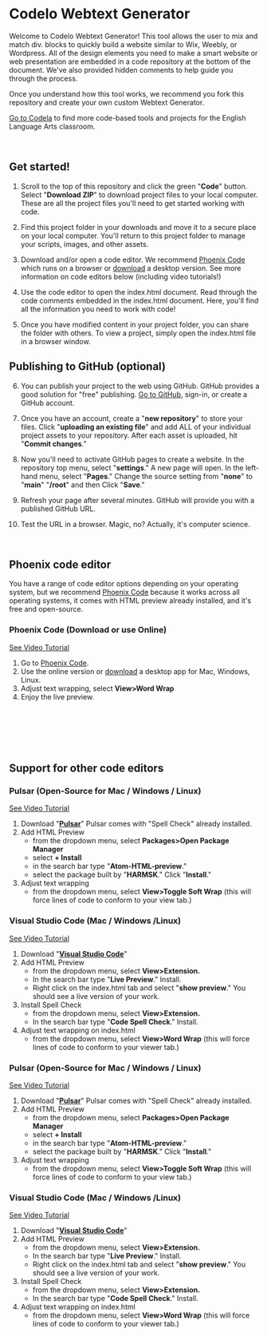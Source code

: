 # Codelo Webtext Generator

Welcome to Codelo Webtext Generator! This tool allows the user to mix and match div. blocks to quickly build a website similar to Wix, Weebly, or Wordpress. All of the design elements you need to make a smart website or web presentation are embedded in a code repository at the bottom of the document. We've also provided hidden comments to help guide you through the process.

Once you understand how this tool works, we recommend you fork this repository and create your own custom Webtext Generator.
    
[Go to Codela](https://codela-k12.github.io/projects/) to find more code-based tools and projects for the English Language Arts classroom.<p>&nbsp;</p>



    
## Get started! 

1. Scroll to the top of this repository and click the green "**Code**" button. Select "**Download ZIP**" to download project files to your local computer. These are all the project files you'll need to get started working with code.

2. Find this project folder in your downloads and move it to a secure place on your local computer. You'll return to this project folder to manage your scripts, images, and other assets. 

3. Download and/or open a code editor. We recommend [Phoenix Code](https://phcode.dev) which runs on a browser or [download](https://phcode.io/#/home) a desktop version. See more information on code editors below (including video tutorials!) 

4. Use the code editor to open the index.html document. Read through the code comments embedded in the index.html document. Here, you'll find all the information you need to work with code!  

5. Once you have modified content in your project folder, you can share  the folder with others. To view a project, simply open the index.html file in a browser window.    


## Publishing to GitHub (optional)

6. You can publish your project to the web using GitHub. GitHub provides a good solution for "free" publishing. [Go to GitHub](https://github.com), sign-in, or create a GitHub account.

7. Once you have an account, create a "**new repository**" to store your files. Click  "**uploading an existing file**" and add ALL of your individual project assets to your repository. After each asset is uploaded, hit "**Commit changes**." 

8. Now you'll need to activate GitHub pages to create a website. In the repository top menu, select "**settings**." A new page will open. In the left-hand menu, select "**Pages**." Change the source setting from "**none**" to "**main**" "**/root**" and then Click "**Save**."

9. Refresh your page after several minutes. GitHub will provide you with a published GitHub URL.

10. Test the URL in a browser. Magic, no? Actually, it's computer science. <p>&nbsp;</p>  




## Phoenix code editor 

You have a range of code editor options depending on your operating system, but we recommend [Phoenix Code](https://phcode.dev) because it works across all operating systems, it comes with HTML preview already installed, and it's free and open-source.

### Phoenix Code (Download or use Online)
[See Video Tutorial](https://youtu.be/j8o506PZ1H8)

1. Go to [Phoenix Code](https://phcode.dev). 
1. Use the online version or [download](https://phcode.io/#/home) a desktop app for Mac, Windows, Linux. 
1. Adjust text wrapping, select **View>Word Wrap**
1. Enjoy the live preview. <p>&nbsp;</p><p>&nbsp;</p><p>&nbsp;</p>




## Support for other code editors


### Pulsar (Open-Source for Mac / Windows / Linux)
[See Video Tutorial](https://youtu.be/dKcJm4V53ig)

1. Download "**[Pulsar](https://pulsar-edit.dev)**" Pulsar comes with "Spell Check" already installed. 
1. Add HTML Preview 
	* from the dropdown menu, select **Packages>Open Package Manager**
	* select **+ Install**
	* in the search bar type "**Atom-HTML-preview**." 
	* select the package built by "**HARMSK**." Click "**Install**."
1. Adjust text wrapping 
	 -	from the dropdown menu, select **View>Toggle Soft Wrap** (this will force lines of code to conform to your view tab.)

### Visual Studio Code (Mac / Windows /Linux)
[See Video Tutorial](https://youtu.be/1onqFbSgeQo)

1. Download "**[Visual Studio Code](https://code.visualstudio.com/download)**"
1. Add HTML Preview 
	* from the dropdown menu, select **View>Extension.**
	* In the search bar type "**Live Preview**." Install.
	* Right click on the index.html tab and select "**show preview**." You should see a live version of your work.
1. Install Spell Check 
	* from the dropdown menu, select **View>Extension.** 
	* In the search bar type "**Code Spell Check**." Install.
1. Adjust text wrapping on index.html 
	* from the dropdown menu, select **View>Word Wrap** (this will force lines of code to conform to your viewer tab.)





### Pulsar (Open-Source for Mac / Windows / Linux)
[See Video Tutorial](https://youtu.be/dKcJm4V53ig)

1. Download "**[Pulsar](https://pulsar-edit.dev)**" Pulsar comes with "Spell Check" already installed. 
1. Add HTML Preview 
	* from the dropdown menu, select **Packages>Open Package Manager**
	* select **+ Install**
	* in the search bar type "**Atom-HTML-preview**." 
	* select the package built by "**HARMSK**." Click "**Install**."
1. Adjust text wrapping 
	 -	from the dropdown menu, select **View>Toggle Soft Wrap** (this will force lines of code to conform to your view tab.)

### Visual Studio Code (Mac / Windows /Linux)
[See Video Tutorial](https://youtu.be/1onqFbSgeQo)

1. Download "**[Visual Studio Code](https://code.visualstudio.com/download)**"
1. Add HTML Preview 
	* from the dropdown menu, select **View>Extension.**
	* In the search bar type "**Live Preview**." Install.
	* Right click on the index.html tab and select "**show preview**." You should see a live version of your work.
1. Install Spell Check 
	* from the dropdown menu, select **View>Extension.** 
	* In the search bar type "**Code Spell Check**." Install.
1. Adjust text wrapping on index.html 
	* from the dropdown menu, select **View>Word Wrap** (this will force lines of code to conform to your viewer tab.)



